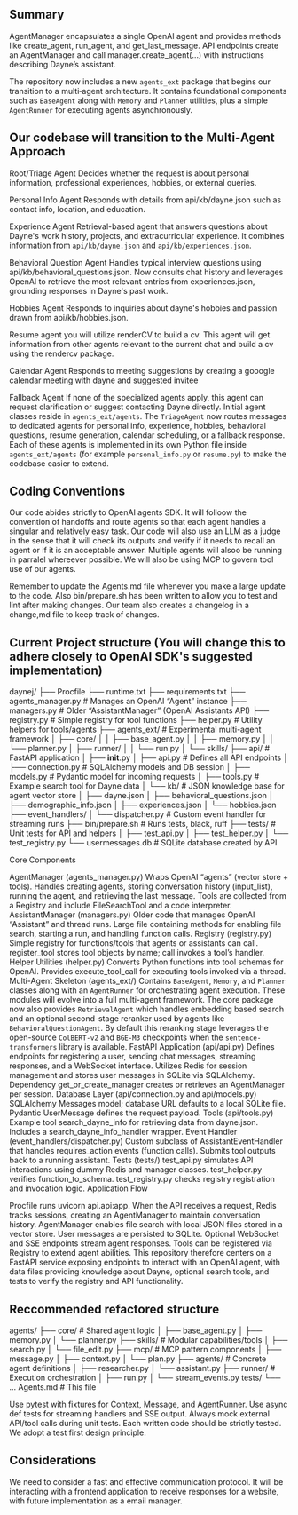 ## Summary

AgentManager encapsulates a single OpenAI agent and provides methods like create_agent, run_agent, and get_last_message.
API endpoints create an AgentManager and call manager.create_agent(...) with instructions describing Dayne’s assistant.

The repository now includes a new ``agents_ext`` package that begins our transition
to a multi‑agent architecture. It contains foundational components such as
``BaseAgent`` along with ``Memory`` and ``Planner`` utilities, plus a simple
``AgentRunner`` for executing agents asynchronously.


## Our codebase will transition to the Multi‑Agent Approach

Root/Triage Agent
Decides whether the request is about personal information, professional experiences, hobbies, or external queries.

Personal Info Agent
Responds with details from api/kb/dayne.json such as contact info, location, and education.

Experience Agent
Retrieval-based agent that answers questions about Dayne's work history,
projects, and extracurricular experience. It combines information from
``api/kb/dayne.json`` and ``api/kb/experiences.json``.


Behavioral Question Agent
Handles typical interview questions using api/kb/behavioral_questions.json.
Now consults chat history and leverages OpenAI to retrieve the most relevant
entries from experiences.json, grounding responses in Dayne's past work.

Hobbies Agent
Responds to inquiries about dayne's hobbies and passion drawn from api/kb/hobbies.json.

Resume agent
you will utilize renderCV to build a cv. This agent will get information from other agents relevant to the current chat and build a cv using the rendercv package.

Calendar Agent
Responds to meeting suggestions by creating a gooogle calendar meeting with dayne and suggested invitee

Fallback Agent
If none of the specialized agents apply, this agent can request clarification or suggest contacting Dayne directly.
Initial agent classes reside in `agents_ext/agents`. The `TriageAgent` now routes
messages to dedicated agents for personal info, experience, hobbies, behavioral
questions, resume generation, calendar scheduling, or a fallback response.
Each of these agents is implemented in its own Python file inside
`agents_ext/agents` (for example `personal_info.py` or `resume.py`) to make the
codebase easier to extend.

## Coding Conventions
Our code abides strictly to OpenAI agents SDK. It will folloow the convention of handoffs and route agents so that each agent handles a singular and relatively easy task. Our code will also use an LLM as a judge in the sense that it will check its outputs and verify  if it needs to recall an agent or if it is an acceptable answer. Multiple agents will alsoo be running in parralel whereever possible. We will also be using MCP to govern tool use of our agents.

Remember to update the Agents.md file whenever you make a large update to the code. Also bin/prepare.sh has been written to allow you to test and lint after making changes.
Our team also creates a changelog in a change,md file to keep track of changes.

## Current Project structure (You will change this to adhere closely to OpenAI SDK's suggested implementation)

daynej/
├── Procfile
├── runtime.txt
├── requirements.txt
├── agents_manager.py          # Manages an OpenAI “Agent” instance
├── managers.py                # Older “AssistantManager” (OpenAI Assistants API)
├── registry.py                # Simple registry for tool functions
├── helper.py                  # Utility helpers for tools/agents
├── agents_ext/                # Experimental multi-agent framework
│   ├── core/
│   │   ├── base_agent.py
│   │   ├── memory.py
│   │   └── planner.py
│   ├── runner/
│   │   └── run.py
│   └── skills/
├── api/                       # FastAPI application
│   ├── __init__.py
│   ├── api.py                 # Defines all API endpoints
│   ├── connection.py          # SQLAlchemy models and DB session
│   ├── models.py              # Pydantic model for incoming requests
│   ├── tools.py               # Example search tool for Dayne data
│   └── kb/                    # JSON knowledge base for agent vector store
│       ├── dayne.json
│       ├── behavioral_questions.json
│       ├── demographic_info.json
│       ├── experiences.json
│       └── hobbies.json
├── event_handlers/
│   └── dispatcher.py          # Custom event handler for streaming runs
├── bin/prepare.sh             # Runs tests, black, ruff
├── tests/                     # Unit tests for API and helpers
│   ├── test_api.py
│   ├── test_helper.py
│   └── test_registry.py
└── usermessages.db            # SQLite database created by API

Core Components

AgentManager (agents_manager.py)
Wraps OpenAI “agents” (vector store + tools).
Handles creating agents, storing conversation history (input_list), running the agent, and retrieving the last message.
Tools are collected from a Registry and include FileSearchTool and a code interpreter.
AssistantManager (managers.py)
Older code that manages OpenAI “Assistant” and thread runs.
Large file containing methods for enabling file search, starting a run, and handling function calls.
Registry (registry.py)
Simple registry for functions/tools that agents or assistants can call.
register_tool stores tool objects by name; call invokes a tool’s handler.
Helper Utilities (helper.py)
Converts Python functions into tool schemas for OpenAI.
Provides execute_tool_call for executing tools invoked via a thread.
Multi-Agent Skeleton (agents_ext/)
Contains ``BaseAgent``, ``Memory``, and ``Planner`` classes along with an
``AgentRunner`` for orchestrating agent execution. These modules will evolve
into a full multi-agent framework.
The core package now also provides ``RetrievalAgent`` which handles embedding
based search and an optional second-stage reranker used by agents like
``BehavioralQuestionAgent``.
By default this reranking stage leverages the open-source ``ColBERT-v2`` and
``BGE-M3`` checkpoints when the ``sentence-transformers`` library is available.
FastAPI Application (api/api.py)
Defines endpoints for registering a user, sending chat messages, streaming responses, and a WebSocket interface.
Utilizes Redis for session management and stores user messages in SQLite via SQLAlchemy.
Dependency get_or_create_manager creates or retrieves an AgentManager per session.
Database Layer (api/connection.py and api/models.py)
SQLAlchemy Messages model; database URL defaults to a local SQLite file.
Pydantic UserMessage defines the request payload.
Tools (api/tools.py)
Example tool search_dayne_info for retrieving data from dayne.json.
Includes a search_dayne_info_handler wrapper.
Event Handler (event_handlers/dispatcher.py)
Custom subclass of AssistantEventHandler that handles requires_action events (function calls).
Submits tool outputs back to a running assistant.
Tests (tests/)
test_api.py simulates API interactions using dummy Redis and manager classes.
test_helper.py verifies function_to_schema.
test_registry.py checks registry registration and invocation logic.
Application Flow

Procfile runs uvicorn api.api:app.
When the API receives a request, Redis tracks sessions, creating an AgentManager to maintain conversation history.
AgentManager enables file search with local JSON files stored in a vector store.
User messages are persisted to SQLite.
Optional WebSocket and SSE endpoints stream agent responses.
Tools can be registered via Registry to extend agent abilities.
This repository therefore centers on a FastAPI service exposing endpoints to interact with an OpenAI agent, with data files providing knowledge about Dayne, optional search tools, and tests to verify the registry and API functionality.


## Reccommended refactored structure
agents/
├── core/                   # Shared agent logic
│   ├── base_agent.py
│   ├── memory.py
│   └── planner.py
├── skills/                # Modular capabilities/tools
│   ├── search.py
│   └── file_edit.py
├── mcp/                   # MCP pattern components
│   ├── message.py
│   ├── context.py
│   └── plan.py
├── agents/                # Concrete agent definitions
│   ├── researcher.py
│   └── assistant.py
├── runner/                # Execution orchestration
│   ├── run.py
│   └── stream_events.py
tests/
    └── ...
Agents.md                  # This file


Use pytest with fixtures for Context, Message, and AgentRunner.
Use async def tests for streaming handlers and SSE output.
Always mock external API/tool calls during unit tests.
Each written code should be strictly tested. We adopt a test first design principle.

## Considerations

We need to consider a fast and effective communication protocol. It will be interacting with a frontend application to receive responses for a website, with future implementation as a email manager.